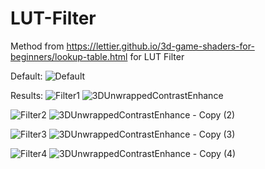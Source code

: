 # LUT-Filter
Method from https://lettier.github.io/3d-game-shaders-for-beginners/lookup-table.html for LUT Filter

Default: 
![Default](https://github.com/yixx759/LUT-Filter/assets/126923383/21dd418a-1112-4e5c-b913-34634faa5909)

Results:
![Filter1](https://github.com/yixx759/LUT-Filter/assets/126923383/4d4fa39c-e832-4baf-9c08-2fc498faaa27)
![3DUnwrappedContrastEnhance](https://github.com/yixx759/LUT-Filter/assets/126923383/d6ce1dba-c809-42ef-b13a-d2fe5ee1accb)

![Filter2](https://github.com/yixx759/LUT-Filter/assets/126923383/3a2731f6-a8e3-42e5-96da-31335d58d7fe)
![3DUnwrappedContrastEnhance - Copy (2)](https://github.com/yixx759/LUT-Filter/assets/126923383/1e1c3ee5-a041-4dae-8640-a0ab6e1cdd41)

![Filter3](https://github.com/yixx759/LUT-Filter/assets/126923383/6279b25f-4852-42cf-b6ab-26156efa6c7b)
![3DUnwrappedContrastEnhance - Copy (3)](https://github.com/yixx759/LUT-Filter/assets/126923383/c3a87866-ee00-4e91-b318-78de7bc45613)


![Filter4](https://github.com/yixx759/LUT-Filter/assets/126923383/6beed54d-84fb-4d4b-a4eb-09ca97448524)
![3DUnwrappedContrastEnhance - Copy (4)](https://github.com/yixx759/LUT-Filter/assets/126923383/4cf41f53-f559-49a1-a149-c62ac0e96b82)
